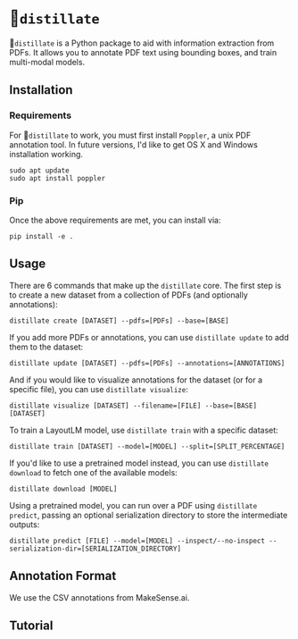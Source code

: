 # 🧪`distillate`

🧪`distillate` is a Python package to aid with information extraction from PDFs.
It allows you to annotate PDF text using bounding boxes, and train multi-modal models.

## Installation

### Requirements

For 🧪`distillate` to work, you must first install `Poppler`, a unix PDF annotation tool.
In future versions, I'd like to get OS X and Windows installation working.

```
sudo apt update
sudo apt install poppler
```

### Pip

Once the above requirements are met, you can install via:

```
pip install -e .
```

## Usage

There are 6 commands that make up the `distillate` core.
The first step is to create a new dataset from a collection of PDFs (and optionally annotations):

```
distillate create [DATASET] --pdfs=[PDFs] --base=[BASE]
```

If you add more PDFs or annotations, you can use `distillate update` to add them to the dataset:

```
distillate update [DATASET] --pdfs=[PDFs] --annotations=[ANNOTATIONS]
```

And if you would like to visualize annotations for the dataset (or for a specific file), you can use `distillate visualize`:

```
distillate visualize [DATASET] --filename=[FILE] --base=[BASE][DATASET]
```

To train a LayoutLM model, use `distillate train` with a specific dataset:

```
distillate train [DATASET] --model=[MODEL] --split=[SPLIT_PERCENTAGE]
```

If you'd like to use a pretrained model instead, you can use `distillate download` to fetch one of the available models:

```
distillate download [MODEL]
```

Using a pretrained model, you can run over a PDF using `distillate predict`, passing an optional serialization directory to store the intermediate outputs:

```
distillate predict [FILE] --model=[MODEL] --inspect/--no-inspect --serialization-dir=[SERIALIZATION_DIRECTORY]
```

## Annotation Format

We use the CSV annotations from MakeSense.ai.

## Tutorial
